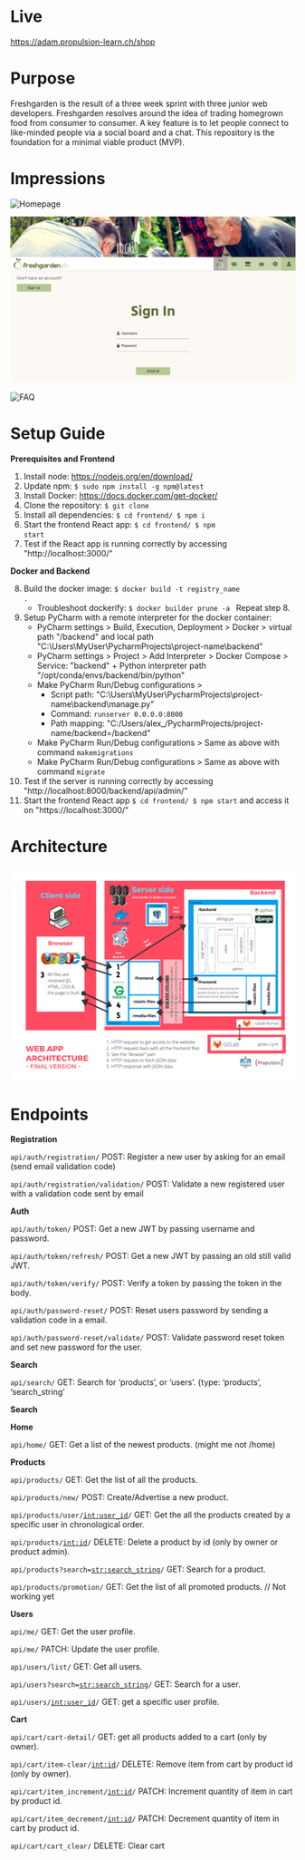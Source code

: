 # Live
https://adam.propulsion-learn.ch/shop

# Purpose
Freshgarden is the result of a three week sprint with three junior web developers.
Freshgarden resolves around the idea of trading homegrown food from consumer to consumer. A key feature is to let people connect to like-minded people via a social board and a chat.
This repository is the foundation for a minimal viable product (MVP).

# Impressions
![Homepage](./frontend/src/assets/freshgarden_homepage.png "Home Page")

![Sign In](./frontend/src/assets/signin.PNG "Sign In Page")

![FAQ](./frontend/src/assets/freshgarden_about.png "FAQ")

# Setup Guide 
<strong>Prerequisites and Frontend</strong>

1. Install node: https://nodejs.org/en/download/
2. Update npm: <code>$ sudo npm install -g npm@latest</code>
3. Install Docker: https://docs.docker.com/get-docker/
4. Clone the repository: <code>$ git clone</code>
5. Install all dependencies: <code>$ cd frontend/ $ npm i</code> 
6. Start the frontend React app: <code>$ cd frontend/ $ npm start</code>
7. Test if the React app is running correctly by accessing "http://localhost:3000/"

<strong>Docker and Backend</strong>

8. Build the docker image: <code>$ docker build -t registry_name .</code>
    * Troubleshoot dockerify: <code>$ docker builder prune -a </code> Repeat step 8.</br>
9. Setup PyCharm with a remote interpreter for the docker container:
    * PyCharm settings > Build, Execution, Deployment > Docker > virtual path "/backend" and local path "C:\Users\MyUser\PycharmProjects\project-name\backend"
    * PyCharm settings > Project > Add Interpreter > Docker Compose > Service: "backend" + Python interpreter path "/opt/conda/envs/backend/bin/python"
    * Make PyCharm Run/Debug configurations > 
        * Script path: "C:\Users\MyUser\PycharmProjects\project-name\backend\manage.py"
        * Command: <code>runserver 0.0.0.0:8000</code>
        * Path mapping: "C:/Users/alex_/PycharmProjects/project-name/backend=/backend"
    * Make PyCharm Run/Debug configurations > Same as above with command <code>makemigrations</code>
    * Make PyCharm Run/Debug configurations > Same as above with command <code>migrate</code>
10. Test if the server is running correctly by accessing "http://localhost:8000/backend/api/admin/" 
11. Start the frontend React app <code>$ cd frontend/ $ npm start</code> and access it on "https://localhost:3000/"

# Architecture
![Architecture](./frontend/src/assets/architecture.png "Architecture")

# Endpoints
<strong>Registration</strong>

<code>api/auth/registration/</code> POST: Register a new user by asking for an email (send email validation code)

<code>api/auth/registration/validation/</code> POST: Validate a new registered user with a validation code sent by email

<strong>Auth</strong>

<code>api/auth/token/</code> POST: Get a new JWT by passing username and password.

<code>api/auth/token/refresh/</code> POST: Get a new JWT by passing an old still valid JWT.

<code>api/auth/token/verify/</code> POST: Verify a token by passing the token in the body.

<code>api/auth/password-reset/</code> POST: Reset users password by sending a validation code in a email.

<code>api/auth/password-reset/validate/</code> POST: Validate password reset token and set new password for the user.

<strong>Search</strong>

<code>api/search/</code> GET: Search for ‘products’, or ‘users’. {type: ‘products’, ‘search_string’

<strong>Search</strong>

<strong>Home</strong>

<code>api/home/</code> GET: Get a list of the newest products. (might me not /home)

<strong>Products</strong>

<code>api/products/</code> GET: Get the list of all the products.

<code>api/products/new/</code> POST: Create/Advertise a new product.

<code>api/products/user/<int:user_id>/</code> GET: Get the all the products created by a specific user in chronological order.

<code>api/products/<int:id>/</code> DELETE: Delete a product by id (only by owner or product admin).

<code>api/products?search=<str:search_string>/</code> GET: Search for a product.

<code>api/products/promotion/</code> GET: Get the list of all promoted products. // Not working yet

<strong>Users</strong> 

<code>api/me/</code> GET: Get the user profile.

<code>api/me/</code> PATCH: Update the user profile.

<code>api/users/list/</code> GET: Get all users.

<code>api/users?search=<str:search_string>/</code> GET: Search for a user.

<code>api/users/<int:user_id>/</code> GET: get a specific user profile.

<strong>Cart</strong>

<code>api/cart/cart-detail/</code> GET: get all products added to a cart (only by owner).
   
<code>api/cart/item-clear/<int:id>/</code> DELETE: Remove item from cart by product id (only by owner).

<code>api/cart/item_increment/<int:id>/</code> PATCH: Increment quantity of item in cart by product id.
   
<code>api/cart/item_decrement/<int:id>/</code> PATCH: Decrement quantity of item in cart by product id.

<code>api/cart/cart_clear/</code> DELETE: Clear cart
